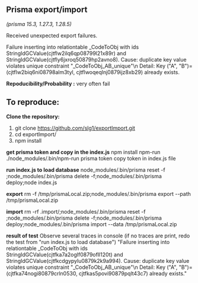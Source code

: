 ## Prisma export/import

*(prisma 15.3, 1.27.3, 1.28.5)*

Received unexpected export failures.

Failure inserting into relationtable _CodeToObj with ids StringIdGCValue(cjtflw2ilq6qp08799l21x89r) and StringIdGCValue(cjtfly6jxroq50879hp2avno8). Cause: duplicate key value violates unique constraint \"_CodeToObj_AB_unique\"\n  Detail: Key (\"A\", \"B\")=(cjtflw2biq6ni08798alm3tyl, cjtflwoqeqlnj0879ijz8xb29) already exists.

**Repoducibility/Probability :**
  very often fail

## To reproduce:
**Clone the repository:**
1. git clone https://github.com/slg1/exportImport.git
2. cd exportImport/
3. npm install

**get prisma token and copy in the index.js**
npm install npm-run
./node_modules/.bin/npm-run prisma token
copy token in index.js file

**run index.js to load database**
node_modules/.bin/prisma reset -f ;node_modules/.bin/prisma delete -f;node_modules/.bin/prisma deploy;node index.js

**export**
rm -f /tmp/prismaLocal.zip;node_modules/.bin/prisma export --path /tmp/prismaLocal.zip 

**import**
rm -rf .import/;node_modules/.bin/prisma reset -f ;node_modules/.bin/prisma delete -f;node_modules/.bin/prisma deploy;node_modules/.bin/prisma import --data /tmp/prismaLocal.zip

**result of test**
Observe several traces in console (if no traces are print, redo the test from "run index.js to load database")
  "Failure inserting into relationtable _CodeToObj with ids StringIdGCValue(cjtfka7a2oglf0879ofll120t) and StringIdGCValue(cjtfkcdgypylu0879k2k9a994). Cause: duplicate key value violates unique constraint \"_CodeToObj_AB_unique\"\n  Detail: Key (\"A\", \"B\")=(cjtfka74nogi80879crln0530, cjtfkas5povi90879pqlt43c7) already exists."
